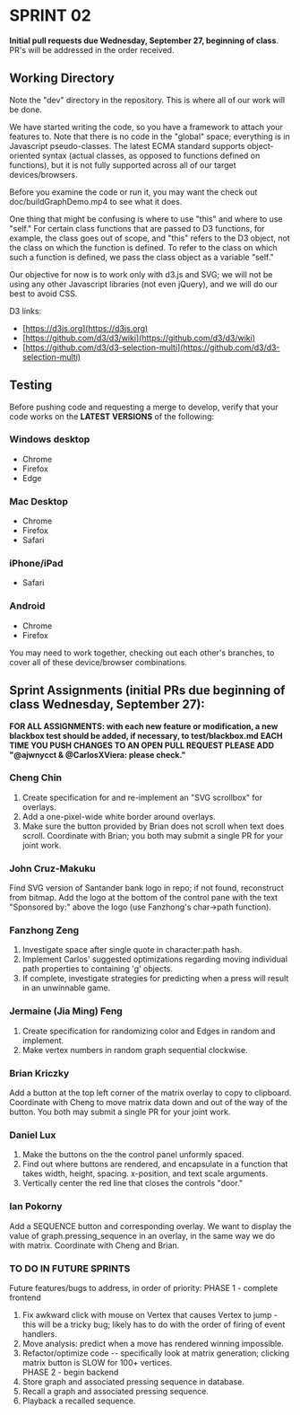# SPRINT 02

__Initial pull requests due Wednesday, September 27, beginning of class__. PR's will be addressed in the order received.

## Working Directory

Note the "dev" directory in the repository. This is where all of our work will be done.

We have started writing the code, so you have a framework to attach your features to. Note that there is no code in the "global" space; everything is in Javascript pseudo-classes. The latest ECMA standard supports object-oriented syntax (actual classes, as opposed to functions defined on functions), but it is not fully supported across all of our target devices/browsers.

Before you examine the code or run it, you may want the check out doc/buildGraphDemo.mp4 to see what it does.

One thing that might be confusing is where to use "this" and where to use "self." For certain class functions that are passed to D3 functions, for example, the class goes out of scope, and "this" refers to the D3 object, not the class on which the function is defined. To refer to the class on which such a function is defined, we pass the class object as a variable "self."

Our objective for now is to work only with d3.js and SVG; we will not be using any other Javascript libraries (not even jQuery), and we will do our best to avoid CSS.

D3 links:

* [https://d3js.org](https://d3js.org)
* [https://github.com/d3/d3/wiki](https://github.com/d3/d3/wiki)
* [https://github.com/d3/d3-selection-multi](https://github.com/d3/d3-selection-multi)

## Testing

Before pushing code and requesting a merge to develop, verify that your code works on the __LATEST VERSIONS__ of the following:

### Windows desktop

* Chrome
* Firefox
* Edge

### Mac Desktop

* Chrome
* Firefox
* Safari

### iPhone/iPad

* Safari

### Android

* Chrome
* Firefox

You may need to work together, checking out each other's branches, to cover all of these device/browser combinations.
 
## Sprint Assignments (initial PRs due beginning of class Wednesday, September 27):

__FOR ALL ASSIGNMENTS: with each new feature or modification, a new blackbox test should be added, if necessary, to test/blackbox.md__
__EACH TIME YOU PUSH CHANGES TO AN OPEN PULL REQUEST PLEASE ADD "@ajwnycct & @CarlosXViera: please check."__

### Cheng Chin
1. Create specification for and re-implement an "SVG scrollbox" for overlays. 
2. Add a one-pixel-wide white border around overlays.
3. Make sure the button provided by Brian does not scroll when text does scroll.
Coordinate with Brian; you both may submit a single PR for your joint work.

### John Cruz-Makuku
Find SVG version of Santander bank logo in repo; if not found, reconstruct from bitmap. Add the logo at the bottom of the control pane with the text "Sponsored by:" above the logo (use Fanzhong's char->path function).

### Fanzhong Zeng
1. Investigate space after single quote in character:path hash.
2. Implement Carlos' suggested optimizations regarding moving individual path properties to containing 'g' objects.
3. If complete, investigate strategies for predicting when a press will result in an unwinnable game.

### Jermaine (Jia Ming) Feng
1. Create specification for randomizing color and Edges in random and implement.
2. Make vertex numbers in random graph sequential clockwise.

### Brian Kriczky
Add a button at the top left corner of the matrix overlay to copy to clipboard. Coordinate with Cheng to move matrix data down and out of the way of the button. You both may submit a single PR for your joint work.

### Daniel Lux
1. Make the buttons on the the control panel unformly spaced.
2. Find out where buttons are rendered, and encapsulate in a function that takes width, height, spacing. x-position, and text scale arguments.
3. Vertically center the red line that closes the controls "door."

### Ian Pokorny
Add a SEQUENCE button and corresponding overlay. We want to display the value of graph.pressing\_sequence in an overlay, in the same way we do with matrix. Coordinate with Cheng and Brian.

### TO DO IN FUTURE SPRINTS
Future features/bugs to address, in order of priority:
PHASE 1 - complete frontend  
1. Fix awkward click with mouse on Vertex that causes Vertex to jump - this will be a tricky bug; likely has to do with the order of firing of event handlers.  
2. Move analysis: predict when a move has rendered winning impossible.
3. Refactor/optimize code -- specifically look at matrix generation; clicking matrix button is SLOW for 100+ vertices.  
PHASE 2 - begin backend  
1. Store graph and associated pressing sequence in database.  
2. Recall a graph and associated pressing sequence.  
3. Playback a recalled sequence.  

